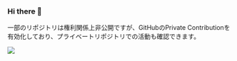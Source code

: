 ### Hi there 👋

 一部のリポジトリは権利関係上非公開ですが、GitHubのPrivate Contributionを有効化しており、プライベートリポジトリでの活動も確認できます。

![ ](https://github.com/images/mona-whisper.gif)

<!--
**c0b23039a5/c0b23039a5** is a ✨ _special_ ✨ repository because its `README.md` (this file) appears on your GitHub profile.

Here are some ideas to get you started:

- 🔭 I’m currently working on ...
- 🌱 I’m currently learning ...
- 👯 I’m looking to collaborate on ...
- 🤔 I’m looking for help with ...
- 💬 Ask me about ...
- 📫 How to reach me: ...
- 😄 Pronouns: ...
- ⚡ Fun fact: ...
-->

